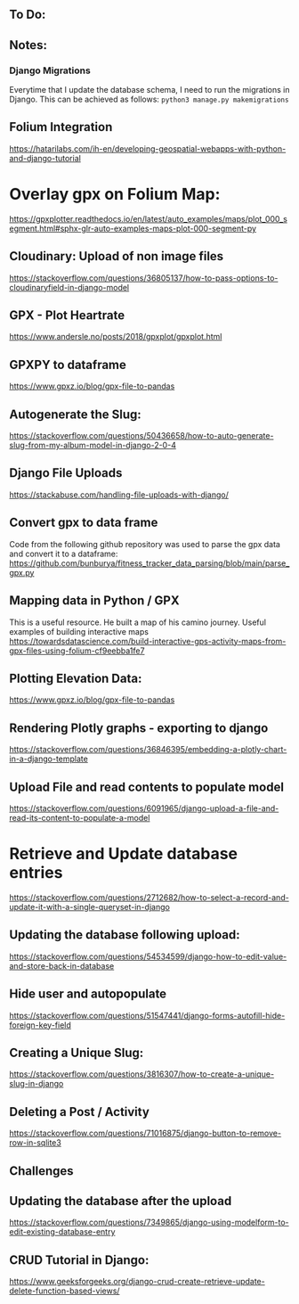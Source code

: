 ## To Do:



## Notes:

### Django Migrations
Everytime that I update the database schema, I need to run the migrations in Django. This can be achieved as follows:
`python3 manage.py makemigrations`

## Folium Integration
https://hatarilabs.com/ih-en/developing-geospatial-webapps-with-python-and-django-tutorial

# Overlay gpx on Folium Map:
https://gpxplotter.readthedocs.io/en/latest/auto_examples/maps/plot_000_segment.html#sphx-glr-auto-examples-maps-plot-000-segment-py



## Cloudinary: Upload of non image files
https://stackoverflow.com/questions/36805137/how-to-pass-options-to-cloudinaryfield-in-django-model

## GPX - Plot Heartrate
https://www.andersle.no/posts/2018/gpxplot/gpxplot.html


## GPXPY to dataframe
https://www.gpxz.io/blog/gpx-file-to-pandas

## Autogenerate the Slug:
https://stackoverflow.com/questions/50436658/how-to-auto-generate-slug-from-my-album-model-in-django-2-0-4

## Django File Uploads
https://stackabuse.com/handling-file-uploads-with-django/

## Convert gpx to data frame
Code from the following github repository was used to parse the gpx data and convert it to a dataframe:
https://github.com/bunburya/fitness_tracker_data_parsing/blob/main/parse_gpx.py

## Mapping data in Python / GPX
This is a useful resource. He built a map of his camino journey.
Useful examples of building interactive maps
https://towardsdatascience.com/build-interactive-gps-activity-maps-from-gpx-files-using-folium-cf9eebba1fe7

## Plotting Elevation Data:
https://www.gpxz.io/blog/gpx-file-to-pandas

## Rendering Plotly graphs - exporting to django
https://stackoverflow.com/questions/36846395/embedding-a-plotly-chart-in-a-django-template

## Upload File and read contents to populate model
https://stackoverflow.com/questions/6091965/django-upload-a-file-and-read-its-content-to-populate-a-model

# Retrieve and Update database entries
https://stackoverflow.com/questions/2712682/how-to-select-a-record-and-update-it-with-a-single-queryset-in-django

## Updating the database following upload:
https://stackoverflow.com/questions/54534599/django-how-to-edit-value-and-store-back-in-database

## Hide user and autopopulate
https://stackoverflow.com/questions/51547441/django-forms-autofill-hide-foreign-key-field

## Creating a Unique Slug:
https://stackoverflow.com/questions/3816307/how-to-create-a-unique-slug-in-django


## Deleting a Post / Activity
https://stackoverflow.com/questions/71016875/django-button-to-remove-row-in-sqlite3


## Challenges

## Updating the database after the upload
https://stackoverflow.com/questions/7349865/django-using-modelform-to-edit-existing-database-entry


## CRUD Tutorial in Django:
https://www.geeksforgeeks.org/django-crud-create-retrieve-update-delete-function-based-views/
